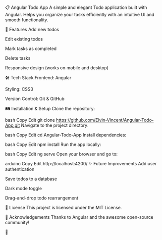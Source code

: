 📋 Angular Todo App
A simple and elegant Todo application built with Angular.
Helps you organize your tasks efficiently with an intuitive UI and smooth functionality.

🚀 Features
Add new todos

Edit existing todos

Mark tasks as completed

Delete tasks

Responsive design (works on mobile and desktop)

🛠 Tech Stack
Frontend: Angular

Styling: CSS3

Version Control: Git & GitHub

🛤️ Installation & Setup
Clone the repository:

bash
Copy
Edit
git clone https://github.com/Elvin-Vincent/Angular-Todo-App.git
Navigate to the project directory:

bash
Copy
Edit
cd Angular-Todo-App
Install dependencies:

bash
Copy
Edit
npm install
Run the app locally:

bash
Copy
Edit
ng serve
Open your browser and go to:

arduino
Copy
Edit
http://localhost:4200/
✨ Future Improvements
Add user authentication

Save todos to a database

Dark mode toggle

Drag-and-drop todo rearrangement

📄 License
This project is licensed under the MIT License.

🙌 Acknowledgements
Thanks to Angular and the awesome open-source community!

🌟
